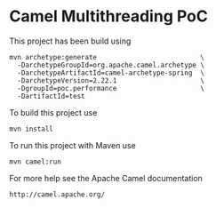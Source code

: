 Camel Multithreading PoC
========================

This project has been build using

    mvn archetype:generate                          \
      -DarchetypeGroupId=org.apache.camel.archetype \
      -DarchetypeArtifactId=camel-archetype-spring  \
      -DarchetypeVersion=2.22.1                     \
      -DgroupId=poc.performance                     \
      -DartifactId=test

To build this project use

    mvn install

To run this project with Maven use

    mvn camel:run

For more help see the Apache Camel documentation

    http://camel.apache.org/

